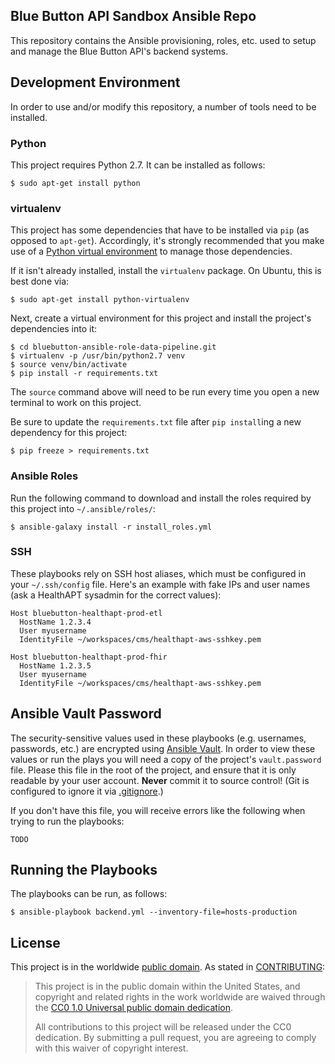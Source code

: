Blue Button API Sandbox Ansible Repo
------------------------------------

This repository contains the Ansible provisioning, roles, etc. used to setup and manage the Blue Button API's backend systems.

## Development Environment

In order to use and/or modify this repository, a number of tools need to be installed.

### Python

This project requires Python 2.7. It can be installed as follows:

    $ sudo apt-get install python

### virtualenv

This project has some dependencies that have to be installed via `pip` (as opposed to `apt-get`). Accordingly, it's strongly recommended that you make use of a [Python virtual environment](http://docs.python-guide.org/en/latest/dev/virtualenvs/) to manage those dependencies.

If it isn't already installed, install the `virtualenv` package. On Ubuntu, this is best done via:

    $ sudo apt-get install python-virtualenv

Next, create a virtual environment for this project and install the project's dependencies into it:

    $ cd bluebutton-ansible-role-data-pipeline.git
    $ virtualenv -p /usr/bin/python2.7 venv
    $ source venv/bin/activate
    $ pip install -r requirements.txt

The `source` command above will need to be run every time you open a new terminal to work on this project.

Be sure to update the `requirements.txt` file after `pip install`ing a new dependency for this project:

    $ pip freeze > requirements.txt

### Ansible Roles

Run the following command to download and install the roles required by this project into `~/.ansible/roles/`:

    $ ansible-galaxy install -r install_roles.yml

### SSH

These playbooks rely on SSH host aliases, which must be configured in your `~/.ssh/config` file. Here's an example with fake IPs and user names (ask a HealthAPT sysadmin for the correct values):

```
Host bluebutton-healthapt-prod-etl
  HostName 1.2.3.4
  User myusername
  IdentityFile ~/workspaces/cms/healthapt-aws-sshkey.pem

Host bluebutton-healthapt-prod-fhir
  HostName 1.2.3.5
  User myusername
  IdentityFile ~/workspaces/cms/healthapt-aws-sshkey.pem
```

## Ansible Vault Password

The security-sensitive values used in these playbooks (e.g. usernames, passwords, etc.) are encrypted using [Ansible Vault](http://docs.ansible.com/ansible/playbooks_vault.html). In order to view these values or run the plays you will need a copy of the project's `vault.password` file. Please this file in the root of the project, and ensure that it is only readable by your user account. **Never** commit it to source control! (Git is configured to ignore it via [.gitignore](./.gitignore).)

If you don't have this file, you will receive errors like the following when trying to run the playbooks:

    TODO

## Running the Playbooks

The playbooks can be run, as follows:

    $ ansible-playbook backend.yml --inventory-file=hosts-production

## License

This project is in the worldwide [public domain](LICENSE.md). As stated in [CONTRIBUTING](CONTRIBUTING.md):

> This project is in the public domain within the United States, and copyright and related rights in the work worldwide are waived through the [CC0 1.0 Universal public domain dedication](https://creativecommons.org/publicdomain/zero/1.0/).
>
> All contributions to this project will be released under the CC0 dedication. By submitting a pull request, you are agreeing to comply with this waiver of copyright interest.

